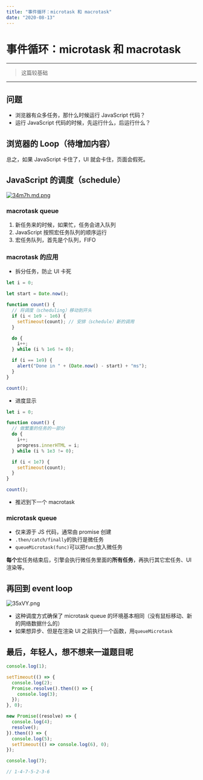 ```yaml
---
title: "事件循环：microtask 和 macrotask"
date: "2020-08-13"
---
```


# 事件循环：microtask 和 macrotask

---

> 这篇较基础

---

## 问题

- 浏览器有众多任务，那什么时候运行 JavaScript 代码？
- 运行 JavaScript 代码的时候，先运行什么，后运行什么？

## 浏览器的 Loop（待增加内容）

总之，如果 JavaScript 卡住了，UI 就会卡住，页面会假死。

## JavaScript 的调度（schedule）

[![34m7h.md.png](https://wx2.sbimg.cn/2020/08/13/34m7h.md.png)](https://sbimg.cn/image/34m7h)

### macrotask queue

1. 新任务来的时候，如果忙，任务会进入队列
2. JavaScript 按照宏任务队列的顺序运行
3. 宏任务队列，首先是个队列，FIFO

### macrotask 的应用

- 拆分任务，防止 UI 卡死

```javascript
let i = 0;

let start = Date.now();

function count() {
  // 将调度（scheduling）移动到开头
  if (i < 1e9 - 1e6) {
    setTimeout(count); // 安排（schedule）新的调用
  }

  do {
    i++;
  } while (i % 1e6 != 0);

  if (i == 1e9) {
    alert("Done in " + (Date.now() - start) + "ms");
  }
}

count();
```

- 进度显示

```javascript
let i = 0;

function count() {
  // 做繁重的任务的一部分
  do {
    i++;
    progress.innerHTML = i;
  } while (i % 1e3 != 0);

  if (i < 1e7) {
    setTimeout(count);
  }
}

count();
```

- 推迟到下一个 macrotask

### microtask queue

- 仅来源于 JS 代码，通常由 promise 创建
- `.then/catch/finally`的执行是微任务
- `queueMicrotask(func)`可以把`func`放入微任务

**每个**宏任务结束后，引擎会执行微任务里面的**所有任务**，再执行其它宏任务、UI 渲染等。

## 再回到 event loop

![35xVY.png](https://wx2.sbimg.cn/2020/08/13/35xVY.png)

- 这种调度方式确保了 microtask queue 的环境基本相同（没有鼠标移动、新的网络数据什么的）
- 如果想异步、但是在渲染 UI 之前执行一个函数，用`queueMicrotask`

## 最后，年轻人，想不想来一道题目呢

```javascript
console.log(1);

setTimeout(() => {
  console.log(2);
  Promise.resolve().then(() => {
    console.log(3);
  });
}, 0);

new Promise((resolve) => {
  console.log(4);
  resolve();
}).then(() => {
  console.log(5);
  setTimeout(() => console.log(6), 0);
});

console.log(7);

// 1-4-7-5-2-3-6
```
